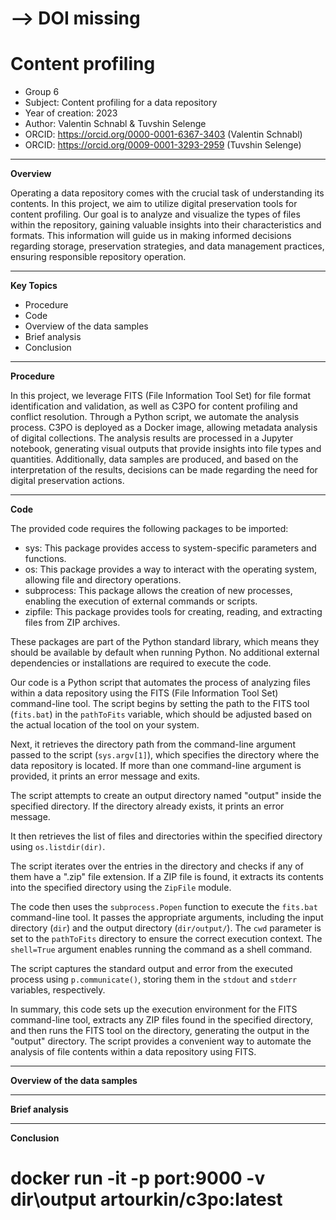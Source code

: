 
# --> DOI missing
# Content profiling

+ Group 6
+ Subject: Content profiling for a data repository
+ Year of creation: 2023
+ Author: Valentin Schnabl & Tuvshin Selenge
+ ORCID: https://orcid.org/0000-0001-6367-3403 (Valentin Schnabl)
+ ORCID: https://orcid.org/0009-0001-3293-2959 (Tuvshin Selenge)

---
**Overview**

Operating a data repository comes with the crucial task of understanding its contents. In this project, we aim to utilize digital preservation tools for content profiling. 
Our goal is to analyze and visualize the types of files within the repository, gaining valuable insights into their characteristics and formats. This information will guide us in making informed decisions regarding storage, preservation strategies, and data management practices, ensuring responsible repository operation.

---

**Key Topics**

- Procedure
- Code
- Overview of the data samples
- Brief analysis
- Conclusion
--- 

**Procedure**

In this project, we leverage FITS (File Information Tool Set) for file format identification and validation, as well as C3PO for content profiling and conflict resolution. Through a Python script, we automate the analysis process. C3PO is deployed as a Docker image, allowing metadata analysis of digital collections. The analysis results are processed in a Jupyter notebook, generating visual outputs that provide insights into file types and quantities. Additionally, data samples are produced, and based on the interpretation of the results, decisions can be made regarding the need for digital preservation actions.

---

**Code**

The provided code requires the following packages to be imported:

- sys: This package provides access to system-specific parameters and functions.
- os: This package provides a way to interact with the operating system, allowing file and directory operations.
- subprocess: This package allows the creation of new processes, enabling the execution of external commands or scripts.
- zipfile: This package provides tools for creating, reading, and extracting files from ZIP archives.

These packages are part of the Python standard library, which means they should be available by default when running Python. No additional external dependencies or installations are required to execute the code.

Our code is a Python script that automates the process of analyzing files within a data repository using the FITS (File Information Tool Set) command-line tool. The script begins by setting the path to the FITS tool (`fits.bat`) in the `pathToFits` variable, which should be adjusted based on the actual location of the tool on your system.

Next, it retrieves the directory path from the command-line argument passed to the script (`sys.argv[1]`), which specifies the directory where the data repository is located. If more than one command-line argument is provided, it prints an error message and exits.

The script attempts to create an output directory named "output" inside the specified directory. If the directory already exists, it prints an error message.

It then retrieves the list of files and directories within the specified directory using `os.listdir(dir)`.

The script iterates over the entries in the directory and checks if any of them have a ".zip" file extension. If a ZIP file is found, it extracts its contents into the specified directory using the `ZipFile` module.

The code then uses the `subprocess.Popen` function to execute the `fits.bat` command-line tool. It passes the appropriate arguments, including the input directory (`dir`) and the output directory (`dir/output/`). The `cwd` parameter is set to the `pathToFits` directory to ensure the correct execution context. The `shell=True` argument enables running the command as a shell command.

The script captures the standard output and error from the executed process using `p.communicate()`, storing them in the `stdout` and `stderr` variables, respectively.

In summary, this code sets up the execution environment for the FITS command-line tool, extracts any ZIP files found in the specified directory, and then runs the FITS tool on the directory, generating the output in the "output" directory. The script provides a convenient way to automate the analysis of file contents within a data repository using FITS.

---
**Overview of the data samples**

---
**Brief analysis**

---

**Conclusion**

# docker run -it -p **port**:9000 -v **dir**\output artourkin/c3po:latest
